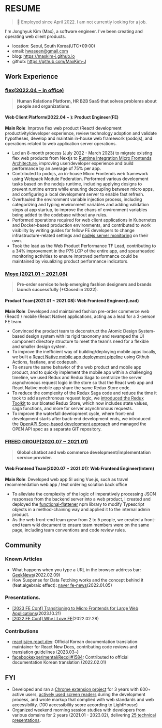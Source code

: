# RESUME

> 👔 Employed since April 2022. I am not currently looking for a job.

I'm Jonghyuk Kim (Max), a software engineer. I've been creating and operating web client products.

- location: Seoul, South Korea(UTC+09:00)
- email: hwaseen@gmail.com
- blog: https://maxkim-j.github.io
- github: https://github.com/MaxKim-J

## Work Experience

### [flex(2022.04 ~ in office)](https://flex.team/)

> **Human Relations Platform, HR B2B SaaS that solves problems about people and organizations**.

#### Web Client Platform(2022.04 ~ ): Product Engineer(FE)

**Main Role**: Improve flex web product (React) development productivity/developer experience, review technology adoption and validate hypotheses, develop and maintain in-house web framework (podojs), and operations related to web application server operations.

- Led an 8-month process (July 2022 - March 2023) to migrate existing flex web products from Nextjs to [Runtime Integration Micro Frontends Architecture](https://maxkim-j.github.io/posts/runtime-integration-micro-frontends), improving user/developer experience and build performance by an average of 75% per app.
- Contributed to podojs, an in-house Micro Frontends web framework using Webpack Module Federation. Performed various development tasks based on the nodejs runtime, including applying designs to prevent runtime errors while ensuring decoupling between micro apps, and configuring a local development server to enable fast refresh.
- Overhauled the environment variable injection process, including categorizing and typing environment variables and adding validation steps at app startup, to improve the chaos of environment variables being added to the codebase without any rules.
- Performed operations required for web client applications in Kubernetes and Docker-based production environments, and contributed to work visibility by writing guides for fellow FE developers to change infrastructure-related settings and [nodejs server monitoring](https://maxkim-j.github.io/posts/nodejs-server-monitoring) on their own.
- Took the lead as the Web Product Performance TF Lead, contributing to a 34% improvement in the P75 LCP of the entire app, and spearheaded monitoring activities to ensure improved performance could be maintained by visualizing product performance indicators.

### [Moye (2021.01 ~ 2021.08)](https://thevc.kr/moye)

> **Pre-order service to help emerging fashion designers and brands launch successfully (\*Closed in 2022)**.

#### Product Team(2021.01 ~ 2021.08): Web Frontend Engineer(Lead)

**Main Role**: Developed and maintained fashion pre-order commerce web (React) / mobile (React Native) applications, acting as a lead for a 3-person FE team.

- Convinced the product team to deconstruct the Atomic Design System-based design system with its rigid taxonomy and revamped the UI component directory structure to meet the team's need for a flexible and smaller design system.
- To improve the inefficient way of building/deploying mobile apps locally, we built a [React Native mobile app deployment pipeline](https://maxkim-j.github.io/posts/react-native-ci-cd) using Github Actions, fastlane, and codepush.
- To ensure the same behavior of the web product and mobile app product, and to quickly implement the mobile app within a challenging timeline, we used Redux and Redux Saga to centralize the server asynchronous request logic in the store so that the React web app and React Native mobile app share the same Redux Store code.
- To reduce the complexity of the Redux Saga code and reduce the time it took to add asynchronous request logic, we [introduced the Redux Toolkit](https://maxkim-j.github.io/posts/redux-store-structure) to our bloated Redux Store, which now includes state values, saga functions, and more for server asynchronous requests.
- To improve the waterfall development cycle, where front-end development starts after back-end development ends, we introduced the [OpenAPI Spec-based development approach](https://projectmaxkim.notion.site/0228-OpenAPI-46c3c26970b2407eb8c4b063bf0bff55) and managed the OPEN API spec as a separate GIT repository.

### [FREED GROUP(2020.07 ~ 2021.01)](https://www.freedgrouptech.com/)

> **Global chatbot and web commerce development/implementation service provider**.

#### Web Frontend Team(2020.07 ~ 2021.01): Web Frontend Engineer(Intern)

**Main Role**: Developed web app SI using Vue.js, such as travel recommendation web app / text ordering solution back office

- To alleviate the complexity of the logic of imperatively processing JSON responses from the backend server into a web product, I created and deployed the [functional-flattener](https://github.com/MaxKim-J/functional-flattener) npm library to modify Typescript objects in a method-chaining way and applied it to the internal admin product.
- As the web front-end team grew from 2 to 5 people, we created a front-end team wiki document to ensure team members were on the same page, including team conventions and code review rules.

## Community

### Known Articles

- What happens when you type a URL in the browser address bar: [GeekNews](https://twitter.com/GeekNewsBot/status/1491218802474127362)(2022.02.09)
- How Suspense for Data Fetching works and the concept behind it (feat.algebraic effect): [naver fe-news](https://github.com/naver/fe-news/blob/master/issues/2021-12.md)(2022.01.05)

### Presentations.

- [[2023 FE Conf] Transitioning to Micro Frontends for Large Web Applications](https://www.youtube.com/watch?v=VnJLFwnuLV4)(2023.10.21)
- [[2022 FE Conf] Why I Love FE](https://www.youtube.com/watch?v=8vKSx9KXddI)(2022.02.28)

### Contributions

- [reactjs/en.react.dev](https://github.com/reactjs/ko.react.dev): Official Korean documentation translation maintainer for React New Docs, contributing code reviews and translation guidelines (2023.03~)
- [facebookexperimental/Recoil#1584](https://github.com/facebookexperimental/Recoil/pull/1584): Contributed to official documentation Korean translation (2022.02.01)

## FYI

- Developed and ran a [Chrome extension project](https://github.com/MaxKim-J/hufs-semester-clock-v2) for 3 years with 600+ active users, [actively used screen readers](https://maxkim-j.github.io/posts/web-accessiblity-virtuous-cycle) during the development process, and wrote markup that complied with web standards and web accessibility. (100 accessibility score according to LightHouse)
- Organized weekend morning session studies with developers from various domains for 2 years (2021.01 - 2023.02), delivering [25 technical presentations](https://dent-aurora-a21.notion.site/d43fd4a132234c028ad3a1500c97c5b1).
